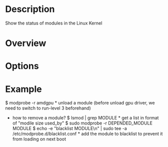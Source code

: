 # Description
Show the status of modules in the Linux Kernel

# Overview

# Options
    
# Example
$ modprobe -r amdgpu
	* unload a module (before unload gpu driver, we need to switch to run-level 3 beforehand)

* how to remove a module?
    $ lsmod | grep MODULE
        * get a list in format of "modile size used_by"
    $ sudo modprobe -r DEPENDED_MODULE MODULE
    $ echo -e "blacklist MODULE\n" | sudo tee -a /etc/modprobe.d/blacklist.conf
        * add the module to blacklist to prevent it from loading on next boot
